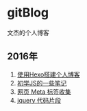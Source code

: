 # gitBlog
文杰的个人博客

## 2016年

1. [使用Hexo搭建个人博客](https://github.com/VonJie/gitBlog/issues/1)
1. [初学JS的一些笔记](https://github.com/VonJie/gitBlog/issues/2)
1. [网页 Meta 标签收集](https://github.com/VonJie/gitBlog/issues/3)
1. [jquery 代码片段](https://github.com/VonJie/gitBlog/issues/3)

